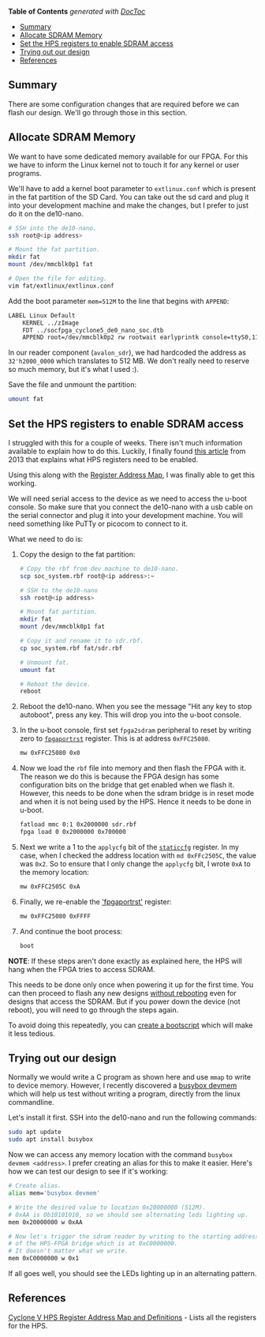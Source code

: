 <!-- START doctoc generated TOC please keep comment here to allow auto update -->
<!-- DON'T EDIT THIS SECTION, INSTEAD RE-RUN doctoc TO UPDATE -->
**Table of Contents**  *generated with [DocToc](https://github.com/thlorenz/doctoc)*

- [Summary](#summary)
- [Allocate SDRAM Memory](#allocate-sdram-memory)
- [Set the HPS registers to enable SDRAM access](#set-the-hps-registers-to-enable-sdram-access)
- [Trying out our design](#trying-out-our-design)
- [References](#references)

<!-- END doctoc generated TOC please keep comment here to allow auto update -->

## Summary

There are some configuration changes that are required before we can flash our design. We'll go through those in this section.

## Allocate SDRAM Memory

We want to have some dedicated memory available for our FPGA. For this we have to inform the Linux kernel not to touch it for any kernel or user programs.

We'll have to add a kernel boot parameter to `extlinux.conf` which is present in the fat partition of the SD Card. You can take out the sd card and plug it into your development machine and make the changes, but I prefer to just do it on the de10-nano.

```bash
# SSH into the de10-nano.
ssh root@<ip address>

# Mount the fat partition.
mkdir fat
mount /dev/mmcblk0p1 fat

# Open the file for editing.
vim fat/extlinux/extlinux.conf
```

Add the boot parameter `mem=512M` to the line that begins with `APPEND`:

```bash
LABEL Linux Default
    KERNEL ../zImage
    FDT ../socfpga_cyclone5_de0_nano_soc.dtb
    APPEND root=/dev/mmcblk0p2 rw rootwait earlyprintk console=ttyS0,115200n8 net.ifnames=0 mem=512M
```

In our reader component (`avalon_sdr`), we had hardcoded the address as `32'h2000_0000` which translates to 512 MB. We don't really need to reserve so much memory, but it's what I used :).

Save the file and unmount the partition:

```bash
umount fat
```

## Set the HPS registers to enable SDRAM access

I struggled with this for a couple of weeks. There isn't much information available to explain how to do this. Luckily, I finally found [this article](https://support.criticallink.com/redmine/projects/mityarm-5cs/wiki/Important_Note_about_FPGAHPS_SDRAM_Bridge) from 2013 that explains what HPS registers need to be enabled.

Using this along with the [Register Address Map](https://www.intel.com/content/www/us/en/programmable/hps/cyclone-v/hps.html#sfo1411577376106.html), I was finally able to get this working.

We will need serial access to the device as we need to access the u-boot console. So make sure that you connect the de10-nano with a usb cable on the serial connector and plug it into your development machine. You will need something like PuTTy or picocom to connect to it.

What we need to do is:

1. Copy the design to the fat partition:

   ```bash
   # Copy the rbf from dev machine to de10-nano.
   scp soc_system.rbf root@<ip address>:~
   
   # SSH to the de10-nano
   ssh root@<ip address>
   
   # Mount fat partition.
   mkdir fat
   mount /dev/mmcblk0p1 fat
   
   # Copy it and rename it to sdr.rbf.
   cp soc_system.rbf fat/sdr.rbf
   
   # Unmount fat.
   umount fat
   
   # Reboot the device.
   reboot
   ```

2. Reboot the de10-nano. When you see the message "Hit any key to stop autoboot", press any key. This will drop you into the u-boot console.

3. In the u-boot console, first set `fpga2sdram` peripheral to reset by writing zero to [`fpgaportrst`](https://www.intel.com/content/www/us/en/programmable/hps/cyclone-v/hps.html#sfo1411577376106.html) register. This is at address `0xFFC25080`.

   ```bash
   mw 0xFFC25080 0x0
   ```

4. Now we load the `rbf` file into memory and then flash the FPGA with it. The reason we do this is because the FPGA design has some configuration bits on the bridge that get enabled when we flash it. However, this needs to be done when the sdram bridge is in reset mode and when it is not being used by the HPS. Hence it needs to be done in u-boot.

   ```bash
   fatload mmc 0:1 0x2000000 sdr.rbf
   fpga load 0 0x2000000 0x700000
   ```

5. Next we write a 1 to the `applycfg` bit of the [`staticcfg`](https://www.intel.com/content/www/us/en/programmable/hps/cyclone-v/hps.html#sfo1411577374877.html) register. In my case, when I checked the address location with `md 0xFFc2505C`, the value was `0x2`. So to ensure that I only change the `applycfg` bit, I wrote `0xA` to the memory location:

   ```bash
   mw 0xFFC2505C 0xA
   ```

6. Finally, we re-enable the ['fpgaportrst'](https://www.intel.com/content/www/us/en/programmable/hps/cyclone-v/hps.html#sfo1411577376106.html) register:

   ```bash
   mw 0xFFC25080 0xFFFF
   ```

7. And continue the boot process:

   ```bash
   boot
   ```

**NOTE**: If these steps aren't done exactly as explained here, the HPS will hang when the FPGA tries to access SDRAM.

This needs to be done only once when powering it up for the first time. You can then proceed to flash any new designs [without rebooting](https://github.com/zangman/de10-nano/wiki/Flash-FPGA-from-HPS-(running-Linux)) even for designs that access the SDRAM. But if you power down the device (not reboot), you will need to go through the steps again.

To avoid doing this repeatedly, you can [create a bootscript](https://github.com/zangman/de10-nano/wiki/Creating-a-Bootscript) which will make it less tedious.

## Trying out our design

Normally we would write a C program as shown here and use `mmap` to write to device memory. However, I recently discovered a [busybox devmem](https://github.com/brgl/busybox/blob/master/miscutils/devmem.c) which will help us test without writing a program, directly from the linux commandline.

Let's install it first. SSH into the de10-nano and run the following commands:

```bash
sudo apt update
sudo apt install busybox
```

Now we can access any memory location with the command `busybox devmem <address>`. I prefer creating an alias for this to make it easier. Here's how we can test our design to see if it's working:

```bash
# Create alias.
alias mem='busybox devmem'

# Write the desired value to location 0x20000000 (512M).
# 0xAA is 0b10101010, so we should see alternating leds lighting up.
mem 0x20000000 w 0xAA

# Now let's trigger the sdram reader by writing to the starting address
# of the HPS-FPGA bridge which is at 0xC0000000.
# It doesn't matter what we write.
mem 0xC0000000 w 0x1
```

If all goes well, you should see the LEDs lighting up in an alternating pattern.

## References

[Cyclone V HPS Register Address Map and Definitions](https://www.intel.com/content/www/us/en/programmable/hps/cyclone-v/hps.html#sfo1411577376106.html) - Lists all the registers for the HPS.

